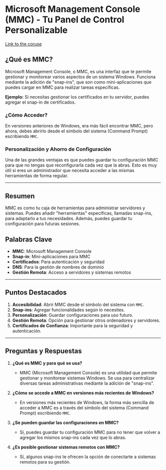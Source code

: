 # Microsoft Management Console (MMC) - Tu Panel de Control Personalizable

[Link to the coruse](https://www.linkedin.com/learning-login/share?account=102947196&forceAccount=false&redirect=https%3A%2F%2Fwww.linkedin.com%2Flearning%2Fwindows-server-2022-manage-monitor-and-maintain-servers-15013535%3Ftrk%3Dshare_ent_url%26shareId%3DRtA%252BhKzUQ5GrgwhPTMdYMA%253D%253D)

## ¿Qué es MMC?

Microsoft Management Console, o MMC, es una interfaz que te permite gestionar y monitorear varios aspectos de un sistema Windows. Funciona mediante la adición de "snap-ins", que son como mini-aplicaciones que puedes cargar en MMC para realizar tareas específicas.

**Ejemplo:** Si necesitas gestionar los certificados en tu servidor, puedes agregar el snap-in de certificados.

### ¿Cómo Acceder?

En versiones anteriores de Windows, era más fácil encontrar MMC, pero ahora, debes abrirlo desde el símbolo del sistema (Command Prompt) escribiendo `MMC`.

### Personalización y Ahorro de Configuración

Una de las grandes ventajas es que puedes guardar tu configuración MMC para que no tengas que reconfigurarla cada vez que la abras. Esto es muy útil si eres un administrador que necesita acceder a las mismas herramientas de forma regular.

---

## Resumen

MMC es como tu caja de herramientas para administrar servidores y sistemas. Puedes añadir "herramientas" específicas, llamadas snap-ins, para adaptarlo a tus necesidades. Además, puedes guardar tu configuración para futuras sesiones.

## Palabras Clave

- **MMC**: Microsoft Management Console
- **Snap-in**: Mini-aplicaciones para MMC
- **Certificados**: Para autenticación y seguridad
- **DNS**: Para la gestión de nombres de dominio
- **Gestión Remota**: Acceso a servidores y sistemas remotos

---

## Puntos Destacados

1. **Accesibilidad**: Abrir MMC desde el símbolo del sistema con `MMC`.
2. **Snap-ins**: Agregar funcionalidades según lo necesites.
3. **Personalización**: Guardar configuraciones para uso futuro.
4. **Gestión Remota**: Opción para gestionar otros ordenadores y servidores.
5. **Certificados de Confianza**: Importante para la seguridad y autenticación.

---

## Preguntas y Respuestas

1. **¿Qué es MMC y para qué se usa?**

   - MMC (Microsoft Management Console) es una utilidad que permite gestionar y monitorear sistemas Windows. Se usa para centralizar diversas tareas administrativas mediante la adición de "snap-ins".

2. **¿Cómo se accede a MMC en versiones más recientes de Windows?**

   - En versiones más recientes de Windows, la forma más sencilla de acceder a MMC es a través del símbolo del sistema (Command Prompt) escribiendo `MMC`.

3. **¿Se pueden guardar las configuraciones en MMC?**

   - Sí, puedes guardar tu configuración MMC para no tener que volver a agregar los mismos snap-ins cada vez que lo abras.

4. **¿Es posible gestionar sistemas remotos con MMC?**
   - Sí, algunos snap-ins te ofrecen la opción de conectarte a sistemas remotos para su gestión.
